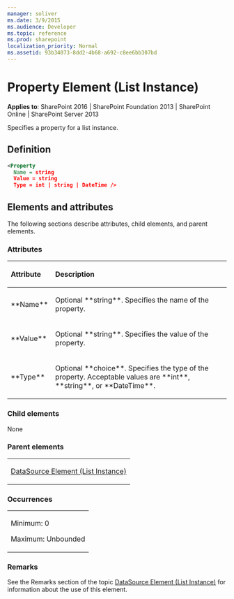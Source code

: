 ```yaml
---
manager: soliver
ms.date: 3/9/2015
ms.audience: Developer
ms.topic: reference
ms.prod: sharepoint
localization_priority: Normal
ms.assetid: 93b34073-8dd2-4b68-a692-c8ee6bb307bd
---
```


# Property Element (List Instance)

**Applies to**: SharePoint 2016 | SharePoint Foundation 2013 | SharePoint Online | SharePoint Server 2013

Specifies a property for a list instance.

## Definition

```XML
<Property 
  Name = string
  Value = string
  Type = int | string | DateTime />
```

## Elements and attributes

The following sections describe attributes, child elements, and parent elements.

### Attributes

<table>
<colgroup>
<col width="20%" />
<col width="80%" />
</colgroup>
<thead>
<tr class="header">
<th align="left"><p>Attribute</p></th>
<th align="left"><p>Description</p></th>
</tr>
</thead>
<tbody>
<tr class="odd">
<td align="left"><p>**Name**</p></td>
<td align="left"><p>Optional **string**. Specifies the name of the property.</p></td>
</tr>
<tr class="even">
<td align="left"><p>**Value**</p></td>
<td align="left"><p>Optional **string**. Specifies the value of the property.</p></td>
</tr>
<tr class="odd">
<td align="left"><p>**Type**</p></td>
<td align="left"><p>Optional **choice**. Specifies the type of the property. Acceptable values are **int**, **string**, or **DateTime**.</p></td>
</tr>
</tbody>
</table>

### Child elements

None

### Parent elements

<table>
<colgroup>
<col width="100%" />
</colgroup>
<tbody>
<tr class="odd">
<td align="left"><p><a href="datasource-element-list-instance.md">DataSource Element (List Instance)</a></p></td>
</tr>
</tbody>
</table>

### Occurrences

<table>
<colgroup>
<col width="100%" />
</colgroup>
<tbody>
<tr class="odd">
<td align="left"><p>Minimum: 0</p>
<p>Maximum: Unbounded</p></td>
</tr>
</tbody>
</table>

### Remarks

See the Remarks section of the topic [DataSource Element (List Instance)](datasource-element-list-instance.md) for information about the use of this element.








